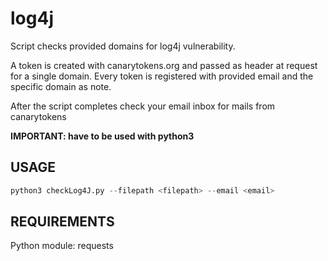 # log4j

Script checks provided domains for log4j vulnerability.

A token is created with canarytokens.org and passed as header at request for a single domain.
Every token is registered with provided email and the specific domain as note.

After the script completes check your email inbox for mails from canarytokens

**IMPORTANT: have to be used with python3**

## USAGE

```python
python3 checkLog4J.py --filepath <filepath> --email <email>
```

## REQUIREMENTS

Python module: requests
